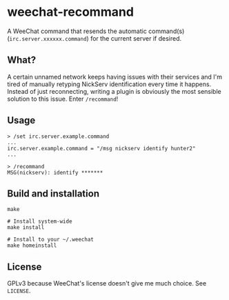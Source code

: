 # weechat-recommand

A WeeChat command that resends the automatic command(s) (`irc.server.xxxxxx.command`) for the current server if desired.

## What?

A certain unnamed network keeps having issues with their services and I'm tired of manually retyping NickServ identification every time it happens. Instead of just reconnecting, writing a plugin is obviously the most sensible solution to this issue. Enter `/recommand`!

## Usage

    > /set irc.server.example.command
    ...
    irc.server.example.command = "/msg nickserv identify hunter2"
    ...

    > /recommand
    MSG(nickserv): identify *******

## Build and installation

    make

    # Install system-wide
    make install

    # Install to your ~/.weechat
    make homeinstall

## License

GPLv3 because WeeChat's license doesn't give me much choice. See `LICENSE`.
